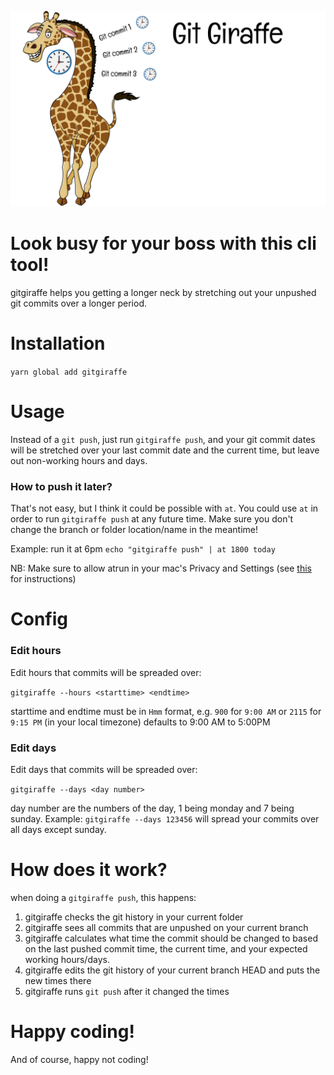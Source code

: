 ![Git Giraffe](https://github.com/Code-From-Anywhere/gitgiraffe/raw/main/logo.png)

# Look busy for your boss with this cli tool!

gitgiraffe helps you getting a longer neck by stretching out your unpushed git commits over a longer period.

# Installation

`yarn global add gitgiraffe`

# Usage

Instead of a `git push`, just run `gitgiraffe push`, and your git commit dates will be stretched over your last commit date and the current time, but leave out non-working hours and days.

### How to push it later?

That's not easy, but I think it could be possible with `at`. You could use `at` in order to run `gitgiraffe push` at any future time. Make sure you don't change the branch or folder location/name in the meantime!

Example: run it at 6pm
`echo "gitgiraffe push" | at 1800 today`

NB: Make sure to allow atrun in your mac's Privacy and Settings (see [this](https://unix.stackexchange.com/questions/478823/making-at-work-on-macos/478840#478840) for instructions)

# Config

### Edit hours

Edit hours that commits will be spreaded over:

`gitgiraffe --hours <starttime> <endtime>`

starttime and endtime must be in `Hmm` format, e.g. `900` for `9:00 AM` or `2115` for `9:15 PM` (in your local timezone)
defaults to 9:00 AM to 5:00PM

### Edit days

Edit days that commits will be spreaded over:

`gitgiraffe --days <day number>`

day number are the numbers of the day, 1 being monday and 7 being sunday. Example: `gitgiraffe --days 123456` will spread your commits over all days except sunday.

# How does it work?

when doing a `gitgiraffe push`, this happens:

1. gitgiraffe checks the git history in your current folder
2. gitgiraffe sees all commits that are unpushed on your current branch
3. gitgiraffe calculates what time the commit should be changed to based on the last pushed commit time, the current time, and your expected working hours/days.
4. gitgiraffe edits the git history of your current branch HEAD and puts the new times there
5. gitgiraffe runs `git push` after it changed the times

# Happy coding!

And of course, happy not coding!
